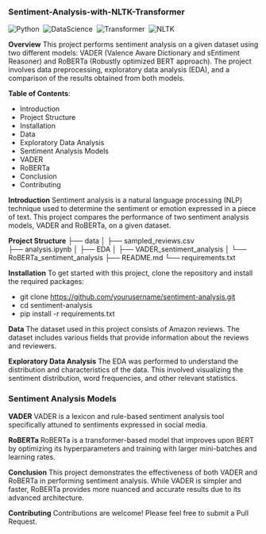 ### Sentiment-Analysis-with-NLTK-Transformer

![Python](https://img.shields.io/badge/Python-3776AB?style=for-the-badge&logo=python&logoColor=white)&nbsp;
![DataScience](https://img.shields.io/badge/DataScience-3776AB?style=for-the-badge)&nbsp;
![Transformer](https://img.shields.io/badge/Transformer-3776AB?style=for-the-badge)&nbsp;
![NLTK](https://img.shields.io/badge/NLTK-3776AB?style=for-the-badge)&nbsp;


**Overview**
This project performs sentiment analysis on a given dataset using two different models: VADER (Valence Aware Dictionary and sEntiment Reasoner) and RoBERTa (Robustly optimized BERT approach). The project involves data preprocessing, exploratory data analysis (EDA), and a comparison of the results obtained from both models.

**Table of Contents**:
- Introduction
- Project Structure
- Installation
- Data
- Exploratory Data Analysis
- Sentiment Analysis Models
- VADER
- RoBERTa
- Conclusion
- Contributing

**Introduction**
Sentiment analysis is a natural language processing (NLP) technique used to determine the sentiment or emotion expressed in a piece of text. This project compares the performance of two sentiment analysis models, VADER and RoBERTa, on a given dataset.

**Project Structure**
├── data
│   ├── sampled_reviews.csv   
├── analysis.ipynb
│   ├── EDA
│   ├── VADER_sentiment_analysis
│   └── RoBERTa_sentiment_analysis
├── README.md
└── requirements.txt

**Installation**
To get started with this project, clone the repository and install the required packages:
- git clone https://github.com/yourusername/sentiment-analysis.git
- cd sentiment-analysis
- pip install -r requirements.txt

**Data**
The dataset used in this project consists of Amazon reviews. The dataset includes various fields that provide information about the reviews and reviewers.

**Exploratory Data Analysis**
The EDA was performed to understand the distribution and characteristics of the data. This involved visualizing the sentiment distribution, word frequencies, and other relevant statistics. 

### Sentiment Analysis Models
**VADER**
VADER is a lexicon and rule-based sentiment analysis tool specifically attuned to sentiments expressed in social media.

**RoBERTa**
RoBERTa is a transformer-based model that improves upon BERT by optimizing its hyperparameters and training with larger mini-batches and learning rates.

**Conclusion**
This project demonstrates the effectiveness of both VADER and RoBERTa in performing sentiment analysis. While VADER is simpler and faster, RoBERTa provides more nuanced and accurate results due to its advanced architecture.

**Contributing**
Contributions are welcome! Please feel free to submit a Pull Request.




